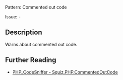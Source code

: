 Pattern: Commented out code

Issue: -

## Description

Warns about commented out code.

## Further Reading

* [PHP_CodeSniffer - Squiz.PHP.CommentedOutCode](https://github.com/squizlabs/PHP_CodeSniffer/blob/master/src/Standards/Squiz/Sniffs/PHP/CommentedOutCodeSniff.php)